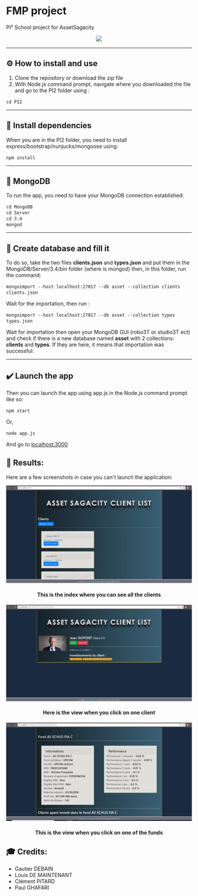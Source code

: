 # FMP project 

PI² School project for AssetSagacity 

<p align="center"> 
<img src="https://media.giphy.com/media/XreQmk7ETCak0/giphy.gif">
</p>

***

##  ⚙️ How to install and use

1. Clone the repository or download the zip file 
1. With Node.js command prompt, navigate where you downloaded the file and go to the PI2 folder using :
```
cd PI2
```

***

##  🏁 Install dependencies

When you are in the PI2 folder, you need to install express/bootstrap/nunjucks/mongoose using:

```
npm install 
```
***
##  🐸 MongoDB

To run the app, you need to have your MongoDB connection established:
```
cd MongoDB
cd Server
cd 3.4
mongod
```
***
## 🔼 Create database and fill it

To do so, take the two files **clients.json** and **types.json** and put them in the MongoDB/Server/3.4/bin folder (where is mongod) then, in this folder, run the command:

```
mongoimport --host localhost:27017 --db asset --collection clients clients.json
```
Wait for the importation, then run : 

```
mongoimport --host localhost:27017 --db asset --collection types types.json
```

Wait for importation then open your MongoDB GUI (robo3T or studio3T ect) and check if there is a new database named **asset** with 2 collections: **clients** and **types**. If they are here, it means that importation was successful.

***

## ✔️ Launch the app

Then you can launch the app using app.js in the Node.js command prompt like so:

```
npm start
```
Or,

```
node app.js
```

And go to [localhost:3000](http://localhost:3000/)

## 💎 Results:

Here are a few screenshots in case you can't launch the application:

<p align="center"> 
<img src="https://github.com/KingProwl/PI2/blob/master/index.png">
<h4 align="center">This is the index where you can see all the clients</h4>
</p>

<p align="center"> 
<img src="https://github.com/KingProwl/PI2/blob/master/client.png">
<h4 align="center">Here is the view when you click on one client</h4>
</p>

<p align="center"> 
<img src="https://github.com/KingProwl/PI2/blob/master/fond.png">
<h4 align="center">This is the view when you click on one of the funds</h4>
</p>

## 🎓 Credits:

* Gautier DEBAIN
* Louis DE MAINTENANT
* Clément PITARD
* Paul GHAFARI

